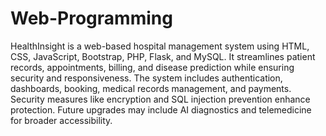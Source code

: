 # Web-Programming
HealthInsight is a web-based hospital management system using HTML, CSS, JavaScript, Bootstrap, PHP, Flask, and MySQL. It streamlines patient records, appointments, billing, and disease prediction while ensuring security and responsiveness. The system includes authentication, dashboards, booking, medical records management, and payments. Security measures like encryption and SQL injection prevention enhance protection. Future upgrades may include AI diagnostics and telemedicine for broader accessibility.
